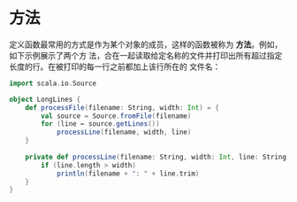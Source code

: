 方法
================================================================================
定义函数最常用的方式是作为某个对象的成员，这样的函数被称为 **方法**。例如，如下示例展示了两个方
法，合在一起读取给定名称的文件并打印出所有超过指定长度的行。在被打印的每一行之前都加上该行所在的
文件名：
```scala
import scala.io.Source

object LongLines {
    def processFile(filename: String, width: Int) = {
        val source = Source.fromFile(filename)
        for (line ← source.getLines())
            processLine(filename, width, line)
    }
    
    private def processLine(filename: String, width: Int, line: String) = {
        if (line.length > width)
            println(filename + ": " + line.trim)
    }
}
```
